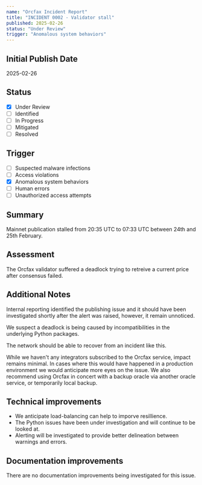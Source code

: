 ```yaml
---
name: "Orcfax Incident Report"
title: "INCIDENT 0002 - Validator stall"
published: 2025-02-26
status: "Under Review"
trigger: "Anomalous system behaviors"
---
```


## Initial Publish Date

2025-02-26

## Status

-   [x] Under Review
-   [ ] Identified
-   [ ] In Progress
-   [ ] Mitigated
-   [ ] Resolved

## Trigger

-   [ ] Suspected malware infections
-   [ ] Access violations
-   [x] Anomalous system behaviors
-   [ ] Human errors
-   [ ] Unauthorized access attempts

## Summary

Mainnet publication stalled from 20:35 UTC to 07:33 UTC between 24th and 25th 
February.

## Assessment

The Orcfax validator suffered a deadlock trying to retreive a current price 
after consensus failed.

## Additional Notes

Internal reporting identified the publishing issue and it should have been 
investigated shortly after the alert was raised, however, it remain unnoticed.

We suspect a deadlock is being caused by incompatibilities in the underlying 
Python packages.

The network should be able to recover from an incident like this.

While we haven't any integrators subscribed to the Orcfax service, impact 
remains minimal. In cases where this would have happened in a production 
environment we would anticipate more eyes on the issue. We also recommend using 
Orcfax in concert with a backup oracle via another oracle service, or 
temporarily local backup.

## Technical improvements

* We anticipate load-balancing can help to imporve resillience.
* The Python issues have been under investigation and will continue to be 
looked at.
* Alerting will be investigated to provide better delineation between warnings 
and errors.

## Documentation improvements

There are no documentation improvements being investigated for this issue.
